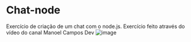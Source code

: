 # Chat-node
Exercício de criação de um chat com o node.js. Exercício feito através do vídeo do canal Manoel Campos Dev
![image](https://user-images.githubusercontent.com/112527934/226791987-d552faa9-15ae-4c77-92c4-2e58cebcfc64.png)
